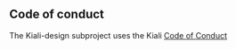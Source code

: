 ## Code of conduct

The Kiali-design subproject uses the Kiali [Code of Conduct](https://github.com/kiali/kiali/blob/master/CODE_OF_CONDUCT.md)
